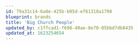 ```yaml
---
id: 79a31c14-6a8e-425b-b05d-ef61318a1798
blueprint: brands
title: 'Big Church People'
updated_by: c1ffcad1-f698-49ae-8e70-05bbd7db8435
updated_at: 1623254654
---
```

